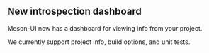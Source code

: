 ## New introspection dashboard

Meson-UI now has a dashboard for viewing info from your project.

We currently support project info, build options, and unit tests.

